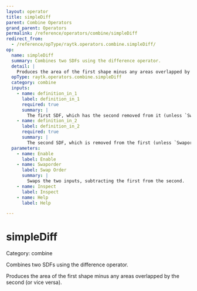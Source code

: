 ```yaml
---
layout: operator
title: simpleDiff
parent: Combine Operators
grand_parent: Operators
permalink: /reference/operators/combine/simpleDiff
redirect_from:
  - /reference/opType/raytk.operators.combine.simpleDiff/
op:
  name: simpleDiff
  summary: Combines two SDFs using the difference operator.
  detail: |
    Produces the area of the first shape minus any areas overlapped by the second (or vice versa).
  opType: raytk.operators.combine.simpleDiff
  category: combine
  inputs:
    - name: definition_in_1
      label: definition_in_1
      required: true
      summary: |
        The first SDF, which has the second removed from it (unless `Swaporder` is used).
    - name: definition_in_2
      label: definition_in_2
      required: true
      summary: |
        The second SDF, which is removed from the first (unless `Swaporder` is used).
  parameters:
    - name: Enable
      label: Enable
    - name: Swaporder
      label: Swap Order
      summary: |
        Swaps the two inputs, subtracting the first from the second.
    - name: Inspect
      label: Inspect
    - name: Help
      label: Help

---
```


# simpleDiff

Category: combine



Combines two SDFs using the difference operator.

Produces the area of the first shape minus any areas overlapped by the second (or vice versa).